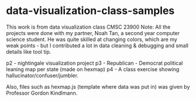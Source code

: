 # data-visualization-class-samples
This work is from data visualization class CMSC 23900 
Note: All the projects were done with my partner, Noah Tan, a second year computer science student. 
He was quite skilled at changing colors, which are my weak points - but I contributed a lot in data cleaning & debugging and 
small details like tool tip.

p2 - nightingale visualization project
p3 - Republican - Democrat political leaning map per state (made on hexmap)
p4 - A class exercise showing hallucinator/confuser/jumbler.


Also, files such as hexmap.js (template where data was put in) was given by Professor Gordon Kindlmann. 


